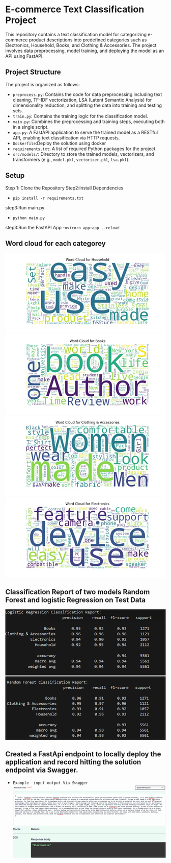 # E-commerce Text Classification Project

This repository contains a text classification model for categorizing e-commerce product descriptions into predefined categories such as Electronics, Household, Books, and Clothing & Accessories. The project involves data preprocessing, model training, and deploying the model as an API using FastAPI.

## Project Structure

The project is organized as follows:

- `preprocess.py`: Contains the code for data preprocessing including text cleaning, TF-IDF vectorization, LSA (Latent Semantic Analysis) for dimensionality reduction, and splitting the data into training and testing sets.
- `train.py`: Contains the training logic for the classification model.
- `main.py`: Combines the preprocessing and training steps, executing both in a single script.
- `app.py`: A FastAPI application to serve the trained model as a RESTful API, enabling text classification via HTTP requests.
- `Dockerfile`:Deploy the solution using docker
- `requirements.txt`: A list of required Python packages for the project.
- `src/models/`: Directory to store the trained models, vectorizers, and transformers (e.g., `model.pkl`, `vectorizer.pkl`, `lsa.pkl`).


## Setup
Step 1: Clone the Repository
Step2:Install Dependencies
- `pip install -r requirements.txt`

step3:Run main.py
- `python main.py`

step3:Run the FastAPI App
 -`uvicorn app:app --reload`

 ## Word cloud for each categorey
 
 ![alt text](image.png)
 ![alt text](image-1.png)
 ![alt text](image-2.png)
 ![alt text](image-3.png)
 ## Classification Report of two  models Random Forest and logistic Regression on Test Data
 ![alt text](image-4.png)
 ![alt text](image-5.png)
 ## Created a FastApi endpoint to locally deploy the application and record hitting the solution endpoint via Swagger.
 - `Example  input output Via Swagger`
![alt text](image-6.png)
![alt text](image-7.png)